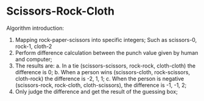 # Scissors-Rock-Cloth
Algorithm introduction:
1. Mapping rock-paper-scissors into specific integers;
Such as scissors-0, rock-1, cloth-2
2. Perform difference calculation between the punch value given by human and computer;
3. The results are:
a. In a tie (scissors-scissors, rock-rock, cloth-cloth) the difference is 0;
b. When a person wins (scissors-cloth, rock-scissors, cloth-rock) the difference is -2, 1, 1;
c. When the person is negative (scissors-rock, rock-cloth, cloth-scissors), the difference is -1, -1, 2;
4. Only judge the difference and get the result of the guessing box;
